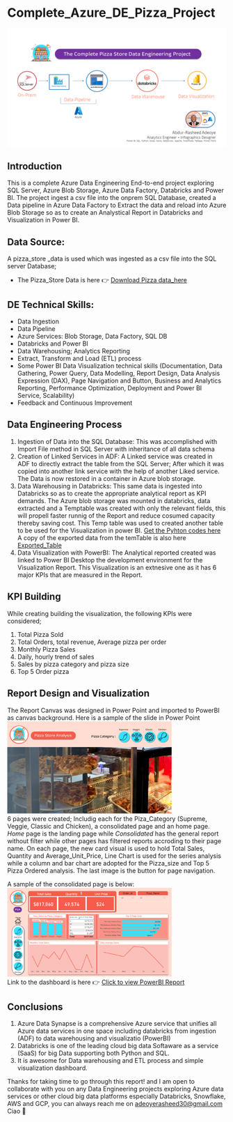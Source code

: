# Complete_Azure_DE_Pizza_Project

![Slide1](https://github.com/Abdur-RasheedAde/Complete_Azure_DE_Pizza_Project/blob/main/AzureDEPizzaProject.png)

##  Introduction
This is a complete Azure Data Engineering End-to-end project exploring SQL Server, Azure Blob Storage, Azure Data Factory, Databricks and Power BI. The project ingest a csv file into the onprem SQL Database, created a Data pipeline in Azure Data Factory to Extract the data and reload into Azure Blob Storage so as to create an Analystical Report in Databricks and Visualization in Power BI. 

## Data Source:
A pizza_store _data is used which was ingested as a csv file into the SQL server Database;  
* The Pizza_Store Data is here 👉 [Download Pizza data_here](https://github.com/Abdur-RasheedAde/Complete_Azure_DE_Pizza_Project/blob/main/pizza_sales.csv)

## DE Technical Skills:
+ Data Ingestion
+ Data Pipeline
+ Azure Services: Blob Storage, Data Factory, SQL DB
+ Databricks and Power BI
+ Data Warehousing; Analytics Reporting
+ Extract, Transform and Load (ETL) process
+ Some Power BI Data Visualization technical skills (Documentation, Data Gathering, Power Query, Data Modelling, Report Design, Data Analysis Expression (DAX), Page Navigation and Button, Business and Analytics Reporting, Performance Optimization, Deployment and Power BI Service, Scalability)
+ Feedback and Continuous Improvement
  
## Data Engineering Process
1. Ingestion of Data into the SQL Database: This was accomplished with Import File method in SQL Server with inheritance of all data schema 
2. Creation of Linked Services in ADF: A Linked service was created in ADF to directly extract the table from the SQL Server; After which it was copied into another link service with the help of another Liked service. The Data is now restored in a container in Azure blob storage. 
3. Data Warehousing in Databricks: This same data is ingested into Databricks so as to create the appropriate analytical report as KPI demands. The Azure blob storage was mounted in databricks, data extracted and  a Temptable was created with only the relevant fields, this will propell faster runnig of the Report and reduce cosumed capacity thereby saving cost. This Temp table was used to created another table to be used for the Visualization in power BI. [Get the Pyhton codes here](https://github.com/Abdur-RasheedAde/Complete_Azure_DE_Pizza_Project/blob/main/Azure_Data_Engineering_Project.ipynb) A copy of the exported data from the temTable is also here [Exported_Table](https://github.com/Abdur-RasheedAde/Complete_Azure_DE_Pizza_Project/blob/main/Final_Exported_Pizzadata.csv)
4. Data Visualization with PowerBI: The Analytical reported created was linked to Power BI Desktop the development environment for the Visualization Report. This Visualization is an extnesive one as it has 6 major KPIs that are measured in the Report.

## KPI Building 
While creating building the visualization, the following KPIs were considered;
1. Total Pizza Sold
2. Total Orders, total revenue, Average pizza per order
3. Monthly Pizza Sales
4. Daily, hourly trend of sales
5. Sales by pizza category and pizza size
6. Top 5 Order pizza

## Report Design and Visualization
The Report Canvas was designed in Power Point and imported to PowerBI as canvas background. Here is a sample of the slide in Power Point  
<img src="https://github.com/Abdur-RasheedAde/Complete_Azure_DE_Pizza_Project/blob/main/Slide1.PNG" width=75% height=75%>  
6 pages were created; Includig each for the Piza_Category (Supreme, Veggie, Classic and Chicken), a consolidated page and an home page. \
_Home_ page is the landing page while _Consolidated_ has the general report without filter while other pages has filtered reports accroding to their page name.
On each page, the new card visual is used to hold Total Sales, Quantity and Average_Unit_Price, Line Chart is used for the series analysis while a column and bar chart are adopted for the Pizza_size and Top 5 Pizza Ordered analysis. The last image is the button for page navigation. 

A sample of the consolidated page is below:
<img src="https://github.com/Abdur-RasheedAde/Complete_Azure_DE_Pizza_Project/blob/main/Homevisual.PNG" width=75% height=75%>  
Link to the dashboard is here 👉 [Click to view PowerBI Report](https://app.powerbi.com/view?r=eyJrIjoiMzgwMjA2YWItNzhmMi00NDU5LTlkMTYtOTA1Y2Y1ODliZTFhIiwidCI6IjMyNzk2YmUyLTYwZmItNGRhMi04ZDI2LTA2ZTU5MzhlNmU2YiIsImMiOjh9)

## Conclusions 
1. Azure Data Synapse is a comprehensive Azure service that unifies all Azure data services in one space including databricks from ingestion (ADF) to data warehousing and visualizatio (PowerBI)
2. Databricks is one of the leading cloud big data Softaware as a service (SaaS) for big Data supporting both Python and SQL.
3. It is awesome for Data warehousing and ETL process and simple visualization dashboard.

Thanks for taking time to go through this report! and I am open to collaborate with you on any Data Engineering projects exploring Azure data services or other cloud big data platforms especially Databricks, Snowflake, AWS and GCP, you can always reach me on adeoyerasheed30@gmail.com Ciao 🤝
